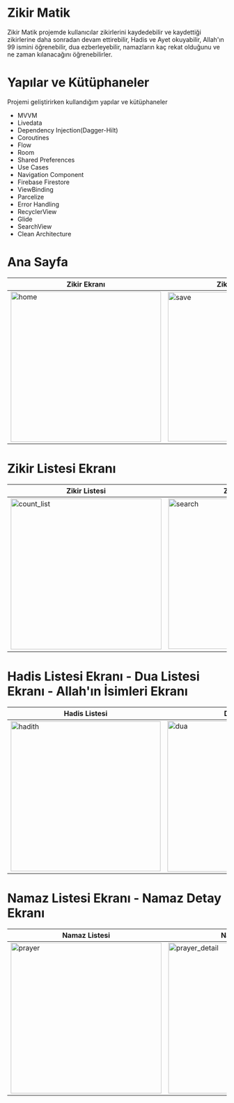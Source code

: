 # Zikir Matik

Zikir Matik projemde kullanıcılar zikirlerini kaydedebilir ve kaydettiği zikirlerine daha sonradan devam ettirebilir, Hadis ve Ayet okuyabilir, Allah'ın 99 ismini öğrenebilir, dua ezberleyebilir, namazların kaç rekat olduğunu ve ne zaman kılanacağını öğrenebilirler.

# Yapılar ve Kütüphaneler

Projemi geliştirirken kullandığım yapılar ve kütüphaneler

- MVVM
- Livedata
- Dependency Injection(Dagger-Hilt)
- Coroutines
- Flow
- Room
- Shared Preferences
- Use Cases
- Navigation Component
- Firebase Firestore
- ViewBinding
- Parcelize
- Error Handling
- RecyclerView
- Glide
- SearchView
- Clean Architecture

# Ana Sayfa
| Zikir Ekranı           | Zikir Kaydetme       | Play Store |
| ------------------------- | ------------------------- | ------------------------- |
| <img width="345" alt="home" src="https://github.com/user-attachments/assets/dbcbbb94-2733-437b-b4ae-08d5aeb6637d"> | <img width="343" alt="save" src="https://github.com/user-attachments/assets/8c8dec27-1a5f-4645-b754-5925f6d645ee"> | <img width="344" alt="playstore" src="https://github.com/user-attachments/assets/0606bf3b-daee-40ca-92ad-c546f9042ca6"> |

# Zikir Listesi Ekranı
| Zikir Listesi         | Zikir Arama    | Zikir Silme | Zikir Güncelleme |
| ------------------------- | ------------------------- | ------------------------- | ------------------------- |
| <img width="346" alt="count_list" src="https://github.com/user-attachments/assets/08728536-8e63-4e10-b40a-5e90896b86a8"> | <img width="345" alt="search" src="https://github.com/user-attachments/assets/034365e5-c3c3-487a-9504-cbffb9465d99"> | <img width="344" alt="delete" src="https://github.com/user-attachments/assets/0378fbeb-73d3-4ac1-a64f-1dfcaddab6f1"> | <img width="348" alt="update" src="https://github.com/user-attachments/assets/6f97b3fd-f11b-41ba-a255-0d41d38ddb14"> |

# Hadis Listesi Ekranı - Dua Listesi Ekranı - Allah'ın İsimleri Ekranı
| Hadis Listesi           | Dua Listesi            | Allah'ın İsimleri            |
| ------------------------- | ------------------------- | ------------------------- |
| <img width="344" alt="hadith" src="https://github.com/user-attachments/assets/0020ce19-9455-48f5-9bbd-e3e91c23096c"> | <img width="346" alt="dua" src="https://github.com/user-attachments/assets/a7eb1ce6-c0e0-45d4-bd4a-50a47252e1a1"> | <img width="344" alt="name_of_allah" src="https://github.com/user-attachments/assets/10515744-0d59-420b-8f99-83b316960d04"> |

# Namaz Listesi Ekranı - Namaz Detay Ekranı 
| Namaz Listesi           | Namaz Detay         |
| ------------------------- | ------------------------- |
| <img width="346" alt="prayer" src="https://github.com/user-attachments/assets/3533593d-19ae-4494-ab79-6f743eeb705a"> | <img width="346" alt="prayer_detail" src="https://github.com/user-attachments/assets/dad3d65d-17cd-47ac-b1cf-e253ef64e47b"> |

